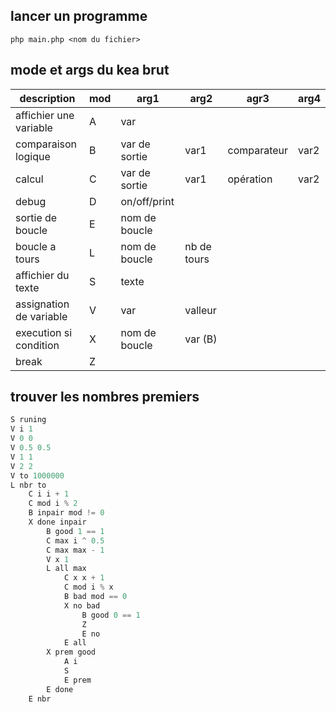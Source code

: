 ## lancer un programme

```shell
php main.php <nom du fichier>
```

## mode et args du kea brut

| description             | mod | arg1          | arg2        | agr3        | arg4 |
|-------------------------|-----|---------------|-------------|-------------|------|
| affichier une variable  | A   | var           |             |             |      |
| comparaison logique     | B   | var de sortie | var1        | comparateur | var2 |
| calcul                  | C   | var de sortie | var1        | opération   | var2 |
| debug                   | D   | on/off/print  |             |             |      |
| sortie de boucle        | E   | nom de boucle |             |             |      |
| boucle a tours          | L   | nom de boucle | nb de tours |             |      |
| affichier du texte      | S   | texte         |             |             |      |
| assignation de variable | V   | var           | valleur     |             |      |
| execution si condition  | X   | nom de boucle | var (B)     |             |      |
| break                   | Z   |               |             |             |      |

## trouver les nombres premiers
```dart
S runing
V i 1
V 0 0
V 0.5 0.5
V 1 1
V 2 2
V to 1000000
L nbr to
    C i i + 1
    C mod i % 2
    B inpair mod != 0
    X done inpair
        B good 1 == 1
        C max i ^ 0.5
        C max max - 1
        V x 1
        L all max
            C x x + 1
            C mod i % x
            B bad mod == 0
            X no bad
                B good 0 == 1
                Z
                E no
            E all
        X prem good
            A i
            S
            E prem
        E done
    E nbr
```